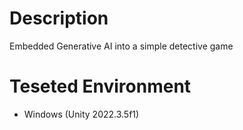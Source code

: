 # Description

Embedded Generative AI into a simple detective game

# Teseted Environment

- Windows (Unity 2022.3.5f1)
